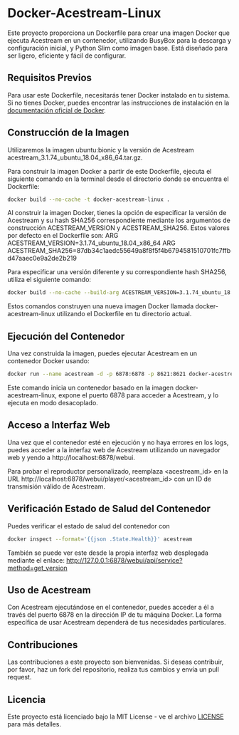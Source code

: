 # Docker-Acestream-Linux

Este proyecto proporciona un Dockerfile para crear una imagen Docker que ejecuta Acestream en un contenedor, utilizando BusyBox para la descarga y configuración inicial, y Python Slim como imagen base. Está diseñado para ser ligero, eficiente y fácil de configurar.

## Requisitos Previos

Para usar este Dockerfile, necesitarás tener Docker instalado en tu sistema. Si no tienes Docker, puedes encontrar las instrucciones de instalación en la [documentación oficial de Docker](https://docs.docker.com/get-docker/).

## Construcción de la Imagen

Utilizaremos la imagen ubuntu:bionic y la versión de Acestream acestream_3.1.74_ubuntu_18.04_x86_64.tar.gz.

Para construir la imagen Docker a partir de este Dockerfile, ejecuta el siguiente comando en la terminal desde el directorio donde se encuentra el Dockerfile:

```bash
docker build --no-cache -t docker-acestream-linux .
```

Al construir la imagen Docker, tienes la opción de especificar la versión de Acestream y su hash SHA256 correspondiente mediante los argumentos de construcción ACESTREAM_VERSION y ACESTREAM_SHA256. Estos valores por defecto en el Dockerfile son:
ARG ACESTREAM_VERSION=3.1.74_ubuntu_18.04_x86_64
ARG ACESTREAM_SHA256=87db34c1aedc55649a8f8f5f4b6794581510701fc7ffbd47aaec0e9a2de2b219

Para especificar una versión diferente y su correspondiente hash SHA256, utiliza el siguiente comando:
```bash
docker build --no-cache --build-arg ACESTREAM_VERSION=3.1.74_ubuntu_18.04_x86_64 --build-arg ACESTREAM_SHA256=87db34c1aedc55649a8f8f5f4b6794581510701fc7ffbd47aaec0e9a2de2b219 -t docker-acestream-linux .
```

Estos comandos construyen una nueva imagen Docker llamada docker-acestream-linux utilizando el Dockerfile en tu directorio actual.

## Ejecución del Contenedor

Una vez construida la imagen, puedes ejecutar Acestream en un contenedor Docker usando:

```bash
docker run --name acestream -d -p 6878:6878 -p 8621:8621 docker-acestream-linux
```

Este comando inicia un contenedor basado en la imagen docker-acestream-linux, expone el puerto 6878 para acceder a Acestream, y lo ejecuta en modo desacoplado.

## Acceso a Interfaz Web
Una vez que el contenedor esté en ejecución y no haya errores en los logs, puedes acceder a la interfaz web de Acestream utilizando un navegador web y yendo a http://localhost:6878/webui.

Para probar el reproductor personalizado, reemplaza <acestream_id> en la URL http://localhost:6878/webui/player/<acestream_id> con un ID de transmisión válido de Acestream.

## Verificación Estado de Salud del Contenedor
Puedes verificar el estado de salud del contenedor con
```bash
docker inspect --format='{{json .State.Health}}' acestream
```

También se puede ver este desde la propia interfaz web desplegada mediante el enlace:
http://127.0.0.1:6878/webui/api/service?method=get_version

## Uso de Acestream

Con Acestream ejecutándose en el contenedor, puedes acceder a él a través del puerto 6878 en la dirección IP de tu máquina Docker. La forma específica de usar Acestream dependerá de tus necesidades particulares.

## Contribuciones
Las contribuciones a este proyecto son bienvenidas. Si deseas contribuir, por favor, haz un fork del repositorio, realiza tus cambios y envía un pull request.

## Licencia
Este proyecto está licenciado bajo la MIT License - ve el archivo [LICENSE](LICENSE.md) para más detalles.
